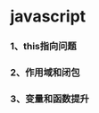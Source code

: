 # javascript
### <RouteLink to="/notes/web/javascript/advance/this指向问题">1、this指向问题</RouteLink>
### <RouteLink to="/notes/web/javascript/advance/作用域和闭包">2、作用域和闭包</RouteLink>
### <RouteLink to="/notes/web/javascript/advance/变量和函数提升">3、变量和函数提升</RouteLink>